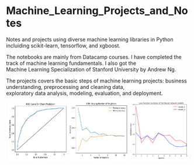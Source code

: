 # Machine_Learning_Projects_and_Notes
Notes and projects using diverse machine learning libraries in Python incluiding scikit-learn, tensorflow, and xgboost.  

The notebooks are mainly from Datacamp courses. I have completed the track of machine learning fundamentals. I also got the  
Machine Learning Specialization of Stanford University by Andrew Ng.     
  
The projects covers the basic steps of machine learning projects: business understanding, preprocessing and cleaning data,   
exploratory data analysis, modeling, evaluation, and deployment.

<div class="row">
  <div class="column" align="center">
    <img src="https://github.com/cmuro27/Machine_Learning_Projects_and_Notes/blob/main/datasets/roc_curve_churn.png" height="160" style="width:32%">
    <img src="https://github.com/cmuro27/Machine_Learning_Projects_and_Notes/blob/main/datasets/knn_accuracy.png" height="160" style="width:32%">
    <img src="https://github.com/cmuro27/Machine_Learning_Projects_and_Notes/blob/main/datasets/loss_function_9.png" height="160" style="width:32%">
  </div>
</div> 


